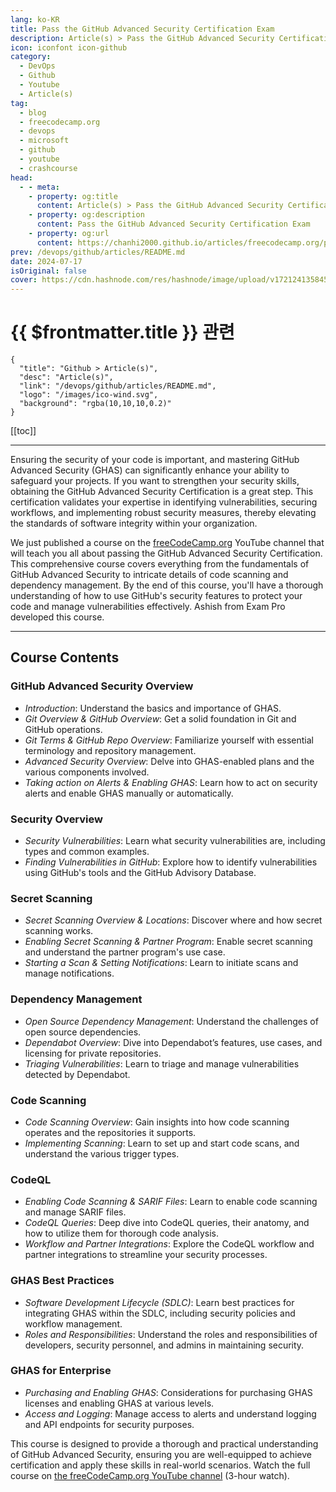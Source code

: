 ```yaml
---
lang: ko-KR
title: Pass the GitHub Advanced Security Certification Exam
description: Article(s) > Pass the GitHub Advanced Security Certification Exam
icon: iconfont icon-github
category: 
  - DevOps
  - Github
  - Youtube
  - Article(s)
tag: 
  - blog
  - freecodecamp.org
  - devops
  - microsoft
  - github
  - youtube
  - crashcourse
head:
  - - meta:
    - property: og:title
      content: Article(s) > Pass the GitHub Advanced Security Certification Exam
    - property: og:description
      content: Pass the GitHub Advanced Security Certification Exam
    - property: og:url
      content: https://chanhi2000.github.io/articles/freecodecamp.org/pass-the-github-advanced-security-certification-exam.html
prev: /devops/github/articles/README.md
date: 2024-07-17
isOriginal: false
cover: https://cdn.hashnode.com/res/hashnode/image/upload/v1721241358453/d5d3a160-5d4f-4058-8e80-3026c936ac7b.png
---
```


# {{ $frontmatter.title }} 관련

```component VPCard
{
  "title": "Github > Article(s)",
  "desc": "Article(s)",
  "link": "/devops/github/articles/README.md",
  "logo": "/images/ico-wind.svg",
  "background": "rgba(10,10,10,0.2)"
}
```

[[toc]]

---

<SiteInfo
  name="Pass the GitHub Advanced Security Certification Exam"
  desc="Ensuring the security of your code is important, and mastering GitHub Advanced Security (GHAS) can significantly enhance your ability to safeguard your projects. If you want to strengthen your security skills, obtaining the GitHub Advanced Security C..."
  url="https://freecodecamp.org/news/pass-the-github-advanced-security-certification-exam/"
  logo="https://cdn.freecodecamp.org/universal/favicons/favicon.ico"
  preview="https://cdn.hashnode.com/res/hashnode/image/upload/v1721241358453/d5d3a160-5d4f-4058-8e80-3026c936ac7b.png"/>

Ensuring the security of your code is important, and mastering GitHub Advanced Security (GHAS) can significantly enhance your ability to safeguard your projects. If you want to strengthen your security skills, obtaining the GitHub Advanced Security Certification is a great step. This certification validates your expertise in identifying vulnerabilities, securing workflows, and implementing robust security measures, thereby elevating the standards of software integrity within your organization.

We just published a course on the [<FontIcon icon="fa-brands fa-free-code-camp"/>freeCodeCamp.org](http://freeCodeCamp.org) YouTube channel that will teach you all about passing the GitHub Advanced Security Certification. This comprehensive course covers everything from the fundamentals of GitHub Advanced Security to intricate details of code scanning and dependency management. By the end of this course, you'll have a thorough understanding of how to use GitHub's security features to protect your code and manage vulnerabilities effectively. Ashish from Exam Pro developed this course.

---

## Course Contents

### GitHub Advanced Security Overview

- *Introduction*: Understand the basics and importance of GHAS.
- *Git Overview & GitHub Overview*: Get a solid foundation in Git and GitHub operations.
- *Git Terms & GitHub Repo Overview*: Familiarize yourself with essential terminology and repository management.
- *Advanced Security Overview*: Delve into GHAS-enabled plans and the various components involved.
- *Taking action on Alerts & Enabling GHAS*: Learn how to act on security alerts and enable GHAS manually or automatically.

### Security Overview

- *Security Vulnerabilities*: Learn what security vulnerabilities are, including types and common examples.
- *Finding Vulnerabilities in GitHub*: Explore how to identify vulnerabilities using GitHub's tools and the GitHub Advisory Database.

### Secret Scanning

- *Secret Scanning Overview & Locations*: Discover where and how secret scanning works.
- *Enabling Secret Scanning & Partner Program*: Enable secret scanning and understand the partner program's use case.
- *Starting a Scan & Setting Notifications*: Learn to initiate scans and manage notifications.

### Dependency Management

- *Open Source Dependency Management*: Understand the challenges of open source dependencies.
- *Dependabot Overview*: Dive into Dependabot’s features, use cases, and licensing for private repositories.
- *Triaging Vulnerabilities*: Learn to triage and manage vulnerabilities detected by Dependabot.

### Code Scanning

- *Code Scanning Overview*: Gain insights into how code scanning operates and the repositories it supports.
- *Implementing Scanning*: Learn to set up and start code scans, and understand the various trigger types.

### CodeQL

- *Enabling Code Scanning & SARIF Files*: Learn to enable code scanning and manage SARIF files.
- *CodeQL Queries*: Deep dive into CodeQL queries, their anatomy, and how to utilize them for thorough code analysis.
- *Workflow and Partner Integrations*: Explore the CodeQL workflow and partner integrations to streamline your security processes.

### GHAS Best Practices

- *Software Development Lifecycle (SDLC)*: Learn best practices for integrating GHAS within the SDLC, including security policies and workflow management.
- *Roles and Responsibilities*: Understand the roles and responsibilities of developers, security personnel, and admins in maintaining security.

### GHAS for Enterprise

- *Purchasing and Enabling GHAS*: Considerations for purchasing GHAS licenses and enabling GHAS at various levels.
- *Access and Logging*: Manage access to alerts and understand logging and API endpoints for security purposes.

This course is designed to provide a thorough and practical understanding of GitHub Advanced Security, ensuring you are well-equipped to achieve certification and apply these skills in real-world scenarios. Watch the full course on [<FontIcon icon="fa-brands fa-youtube"/>the freeCodeCamp.org YouTube channel](https://youtu.be/i740xlsqxEM) (3-hour watch).

<VidStack src="youtube/i740xlsqxEM" />

